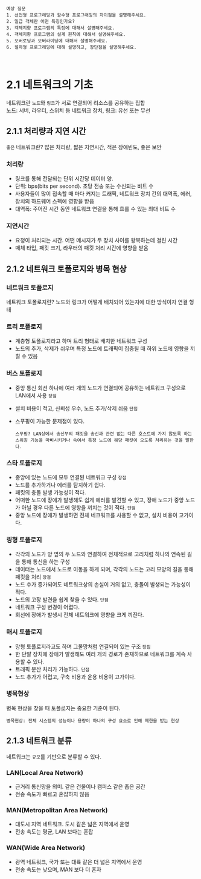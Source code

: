 ```
예상 질문
1. 선언형 프로그래밍과 함수형 프로그래밍의 차이점을 설명해주세요.
2. 일급 객체란 어떤 특징인가요?
3. 객체지향 프로그램의 특징에 대해서 설명해주세요.
4. 객체지향 프로그램의 설계 원칙에 대해서 설명해주세요.
5. 오버로딩과 오버라이딩에 대해서 설명해주세요.
6. 절차형 프로그래밍에 대해 설명하고, 장단점을 설명해주세요.
```

<br>

# 2.1 네트워크의 기초

네트워크란 `노드`와 `링크`가 서로 연결되어 리소스를 공유하는 집합<br/>
노드: 서버, 라우터, 스위치 등 네트워크 장치, 링크: 유선 또는 무선

## 2.1.1 처리량과 지연 시간

`좋은` 네트워크란? 많은 처리량, 짧은 지연시간, 적은 장애빈도, 좋은 보안

### 처리량

- 링크를 통해 전달되는 단위 시간당 데이터 양.
- 단위: bps(bits per second). 초당 전송 또는 수신되는 비트 수
- 사용자들이 많이 접속할 때 마다 커지는 트래픽, 네트워크 장치 간의 대역폭, 에러, 장치의 하드웨어 스펙에 영향을 받음
- 대역폭: 주어진 시간 동안 네트워크 연결을 통해 흐를 수 있는 최대 비트 수

### 지연시간

- 요청이 처리되는 시간. 어떤 메시지가 두 장치 사이를 왕복하는데 걸린 시간
- 매체 타입, 패킷 크기, 라우터의 패킷 처리 시간에 영향을 받음

## 2.1.2 네트워크 토폴로지와 병목 현상

### 네트워크 토폴로지

네트워크 토폴로지란? 노드와 링크가 어떻게 배치되어 있는지에 대한 방식이자 연결 형태

### 트리 토폴로지

- 계층형 토폴로지라고 하며 트리 형태로 배치한 네트워크 구성
- 노드의 추가, 삭제가 쉬우며 특정 노드에 트래픽이 집중될 때 하위 노드에 영향을 끼칠 수 있음

### 버스 토폴로지

- 중앙 통신 회선 하나에 여러 개의 노드가 연결되어 공유하는 네트워크 구성으로 LAN에서 사용
  `장점`
- 설치 비용이 적고, 신뢰성 우수, 노드 추가/삭제 쉬움
  `단점`
- 스푸핑이 가능한 문제점이 있다.

  ```
  스푸핑? LAN상에서 송신부의 패킷을 송신과 관련 없는 다른 호스트에 가지 않도록 하는 스위칭 기능을 마비시키거나 속여서 특정 노드에 해당 패킷이 오도록 처리하는 것을 말한다.
  ```

### 스타 토폴로지

- 중앙에 있는 노드에 모두 연결된 네트워크 구성
  `장점`
- 노드를 추가하거나 에러를 탐지하기 쉽다.
- 패킷의 충돌 발생 가능성이 적다.
- 어떠한 노드에 장애가 발생해도 쉽게 에러를 발견할 수 있고, 장애 노드가 중앙 노드가 아닐 경우 다른 노드에 영향을 끼치는 것이 적다.
  `단점`
- 중앙 노드에 장애가 발생하면 전체 네크워크를 사용할 수 없고, 설치 비용이 고가이다.

### 링형 토폴로지

- 각각의 노드가 양 옆의 두 노드와 연결하여 전체적으로 고리처럼 하나의 연속된 길을 통해 통신을 하는 구성
- 데이터는 노드에서 노드로 이동을 하게 되며, 각각의 노드는 고리 모양의 길을 통해 패킷을 처리
  `장점`
- 노드 수가 증가되어도 네트워크상의 손실이 거의 없고, 충돌이 발생되는 가능성이 적다.
- 노드의 고장 발견을 쉽게 찾을 수 있다.
  `단점`
- 네트워크 구성 변경이 어렵다.
- 회선에 장애가 발생시 전체 네트워크에 영향을 크게 끼진다.

### 매시 토폴로지

- 망형 토폴로지라고도 하며 그물망처럼 연결되어 있는 구조
  `장점`
- 한 단말 장치에 장애가 발생해도 여러 개의 경로가 존재하므로 네트워크를 계속 사용할 수 있다.
- 트래픽 분산 처리가 가능하다.
  `단점`
- 노드 추가가 어렵고, 구축 비용과 운용 비용이 고가이다.

### 병목현상

병목 현상을 찾을 때 토폴로지는 중요한 기준이 된다.

```
병목현상: 전체 시스템의 성능이나 용량이 하나의 구성 요소로 인해 제한을 받는 현상
```

## 2.1.3 네트워크 분류

네트워크는 `규모`를 기반으로 분류할 수 있다.

### LAN(Local Area Network)

- 근거리 통신망을 의미. 같은 건물이나 캠퍼스 같은 좁은 공간
- 전송 속도가 빠르고 혼잡하지 않음

### MAN(Metropolitan Area Network)

- 대도시 지역 네트워크. 도시 같은 넓은 지역에서 운영
- 전송 속도는 평균, LAN 보다는 혼잡

### WAN(Wide Area Network)

- 광역 네트워크, 국가 또는 대륙 같은 더 넓은 지역에서 운영
- 전송 속도는 낮으며, MAN 보다 더 혼자
